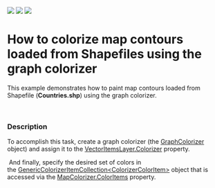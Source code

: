 <!-- default badges list -->
![](https://img.shields.io/endpoint?url=https://codecentral.devexpress.com/api/v1/VersionRange/128576155/14.2.3%2B)
[![](https://img.shields.io/badge/Open_in_DevExpress_Support_Center-FF7200?style=flat-square&logo=DevExpress&logoColor=white)](https://supportcenter.devexpress.com/ticket/details/E4723)
[![](https://img.shields.io/badge/📖_How_to_use_DevExpress_Examples-e9f6fc?style=flat-square)](https://docs.devexpress.com/GeneralInformation/403183)
<!-- default badges end -->
# How to colorize map contours loaded from Shapefiles using the graph colorizer 


<p>This example demonstrates how to paint map contours loaded from Shapefile  (<strong>Countries.shp</strong>) using the graph colorizer. </p><br />



<h3>Description</h3>

To accomplish this task, create a graph colorizer (the <a href="https://documentation.devexpress.com/#WindowsForms/clsDevExpressXtraMapGraphColorizertopic">GraphColorizer</a> object) and assign it to the <a href="https://documentation.devexpress.com/#WindowsForms/DevExpressXtraMapVectorItemsLayer_Colorizertopic">VectorItemsLayer.Colorizer</a> property.
<p>&nbsp;And finally, specify the desired set of colors in the&nbsp;<a href="https://documentation.devexpress.com/#WindowsForms/clsDevExpressXtraMapGenericColorizerItemCollection~T~topic">GenericColorizerItemCollection&lt;ColorizerColorItem&gt;</a> object that is accessed via the <a href="https://documentation.devexpress.com/#WindowsForms/DevExpressXtraMapChoroplethColorizer_ColorItemstopic">MapColorizer.ColorItems</a> property.</p>

<br/>


